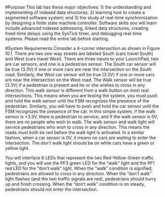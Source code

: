 #Purpose
This lab has these major objectives: 1) the understanding and implementing of indexed data structures; 2) learning how to create a segmented software system; and 3) the study of real-time synchronization by designing a finite state machine controller. Software skills you will learn include advanced indexed addressing, linked data structures, creating fixed-time delays using the SysTick timer, and debugging real-time systems. Please read the entire lab before starting.

#System Requirements
Consider a 4-corner intersection as shown in Figure 10.1. There are two one-way streets are labeled South (cars travel South) and West (cars travel West). There are three inputs to your LaunchPad, two are car sensors, and one is a pedestrian sensor. The South car sensor will be true (3.3V) if one or more cars are near the intersection on the South road. Similarly, the West car sensor will be true (3.3V) if one or more cars are near the intersection on the West road. The Walk sensor will be true (3.3V) if a pedestrian is present and he or she wishes to cross in any direction. This walk sensor is different from a walk button on most real intersections. This means when you are testing the system, you must push and hold the walk sensor until the FSM recognizes the presence of the pedestrian. Similarly, you will have to push and hold the car sensor until the FSM recognizes the presence of the car. In this simple system, if the walk sensor is +3.3V, there is pedestrian to service, and if the walk sensor is 0V, there are no people who wish to walk. The walk sensor and walk light will service pedestrians who wish to cross in any direction. This means the roads must both be red before the walk light is activated. In a similar fashion, when a car sensor is 0V, it means no cars are waiting to enter the intersection. The don't walk light should be on while cars have a green or yellow light.

You will interface 6 LEDs that represent the two Red-Yellow-Green traffic lights, and you will use the PF3 green LED for the “walk” light and the PF1 red LED for the “don’t walk” light. When the “walk” condition is signified, pedestrians are allowed to cross in any direction. When the “don’t walk” light flashes (and the two traffic signals are red), pedestrians should hurry up and finish crossing. When the “don’t walk” condition is on steady, pedestrians should not enter the intersection.
